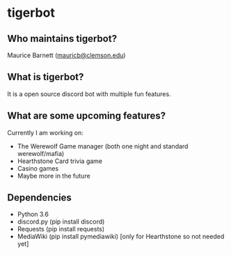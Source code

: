 # tigerbot
## Who maintains tigerbot?
Maurice Barnett (mauricb@clemson.edu)
## What is tigerbot?
It is a open source discord bot with multiple fun features.
## What are some upcoming features?
Currently I am working on:
- The Werewolf Game manager (both one night and standard werewolf/mafia)
- Hearthstone Card trivia game
- Casino games
- Maybe more in the future
## Dependencies
- Python 3.6
- discord.py (pip install discord)
- Requests (pip install requests)
- MediaWiki (pip install pymediawiki) [only for Hearthstone so not needed yet]
